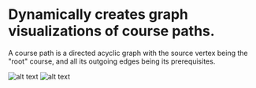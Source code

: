 # Dynamically creates graph visualizations of course paths.

A course path is a directed acyclic graph with the source vertex being the "root" course, and all its outgoing edges being its prerequisites.

![alt text](https://raw.github.com/jeff4elee/course_path/tree/master/course_path/examples/CSE30.png)
![alt text](https://raw.github.com/jeff4elee/course_path/tree/master/course_path/examples/CSE12.png)
